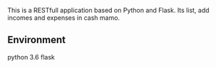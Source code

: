 This is a RESTfull application based on Python and Flask. Its list, add incomes and expenses in cash mamo.

## Environment
python 3.6
flask




